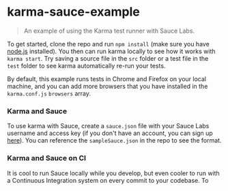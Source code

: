 # karma-sauce-example

> An example of using the Karma test runner with Sauce Labs.

To get started, clone the repo and run `npm install` (make sure you have [node.js](http://nodejs.org/) installed). You then can run karma locally to see how it works with `karma start`. Try saving a source file in the `src` folder or a test file in the `test` folder to see karma automatically re-run your tests. 

By default, this example runs tests in Chrome and Firefox on your local machine, and you can add more browsers that you have installed in the `karma.conf.js` `browsers` array.

### Karma and Sauce

To use karma with Sauce, create a `sauce.json` file with your Sauce Labs username and access key (if you don't have an account, you can sign up [here](https://saucelabs.com/signup/plan/free)). You can reference the `sampleSauce.json` in the repo to see the format.

### Karma and Sauce on CI

It is cool to run Sauce locally while you develop, but even cooler to run with a Continuous Integration system on every commit to your codebase. To
